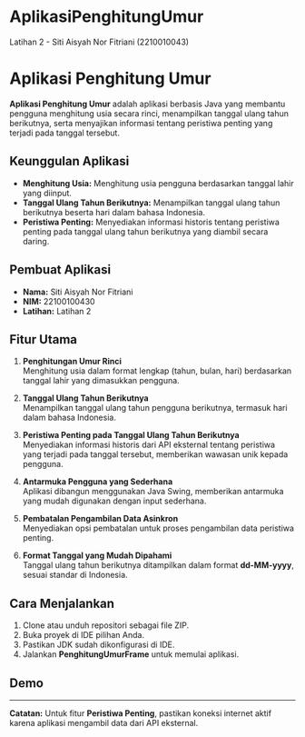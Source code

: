 # AplikasiPenghitungUmur
Latihan 2 - Siti Aisyah Nor Fitriani (2210010043)

# Aplikasi Penghitung Umur

**Aplikasi Penghitung Umur** adalah aplikasi berbasis Java yang membantu pengguna menghitung usia secara rinci, menampilkan tanggal ulang tahun berikutnya, serta menyajikan informasi tentang peristiwa penting yang terjadi pada tanggal tersebut.

## Keunggulan Aplikasi

- **Menghitung Usia:** Menghitung usia pengguna berdasarkan tanggal lahir yang diinput.
- **Tanggal Ulang Tahun Berikutnya:** Menampilkan tanggal ulang tahun berikutnya beserta hari dalam bahasa Indonesia.
- **Peristiwa Penting:** Menyediakan informasi historis tentang peristiwa penting pada tanggal ulang tahun berikutnya yang diambil secara daring.

## Pembuat Aplikasi
- **Nama:** Siti Aisyah Nor Fitriani  
- **NIM:** 22100100430  
- **Latihan:** Latihan 2

## Fitur Utama

1. **Penghitungan Umur Rinci**  
   Menghitung usia dalam format lengkap (tahun, bulan, hari) berdasarkan tanggal lahir yang dimasukkan pengguna.

2. **Tanggal Ulang Tahun Berikutnya**  
   Menampilkan tanggal ulang tahun pengguna berikutnya, termasuk hari dalam bahasa Indonesia.

3. **Peristiwa Penting pada Tanggal Ulang Tahun Berikutnya**  
   Menyediakan informasi historis dari API eksternal tentang peristiwa yang terjadi pada tanggal tersebut, memberikan wawasan unik kepada pengguna.

4. **Antarmuka Pengguna yang Sederhana**  
   Aplikasi dibangun menggunakan Java Swing, memberikan antarmuka yang mudah digunakan dengan input sederhana.

5. **Pembatalan Pengambilan Data Asinkron**  
   Menyediakan opsi pembatalan untuk proses pengambilan data peristiwa penting.

6. **Format Tanggal yang Mudah Dipahami**  
   Tanggal ulang tahun berikutnya ditampilkan dalam format **dd-MM-yyyy**, sesuai standar di Indonesia.

## Cara Menjalankan

1. Clone atau unduh repositori sebagai file ZIP.
2. Buka proyek di IDE pilihan Anda.
3. Pastikan JDK sudah dikonfigurasi di IDE.
4. Jalankan **PenghitungUmurFrame** untuk memulai aplikasi.

## Demo


---

**Catatan:** Untuk fitur **Peristiwa Penting**, pastikan koneksi internet aktif karena aplikasi mengambil data dari API eksternal.
